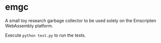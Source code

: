 # emgc

A small toy research garbage collector to be used solely on the Emscripten WebAssembly platform.

Execute `python test.py` to run the tests.